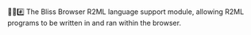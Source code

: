🌳️🌐️#️⃣️ The Bliss Browser R2ML language support module, allowing R2ML programs to be written in and ran within the browser.
